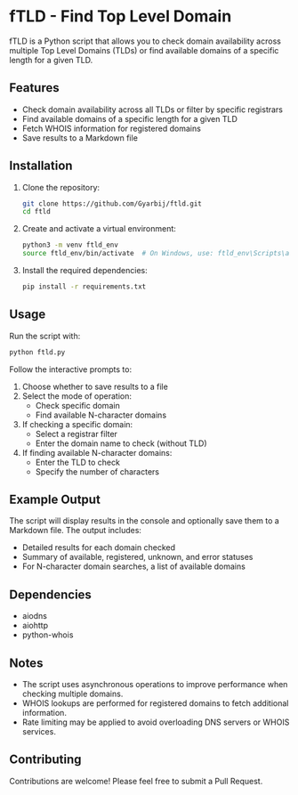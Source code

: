 # fTLD - Find Top Level Domain

fTLD is a Python script that allows you to check domain availability across multiple Top Level Domains (TLDs) or find available domains of a specific length for a given TLD.

## Features

- Check domain availability across all TLDs or filter by specific registrars
- Find available domains of a specific length for a given TLD
- Fetch WHOIS information for registered domains
- Save results to a Markdown file

## Installation

1. Clone the repository:
   ```bash
   git clone https://github.com/Gyarbij/ftld.git
   cd ftld
   ```

2. Create and activate a virtual environment:
   ```bash
   python3 -m venv ftld_env
   source ftld_env/bin/activate  # On Windows, use: ftld_env\Scripts\activate
   ```

3. Install the required dependencies:
   ```bash
   pip install -r requirements.txt
   ```

## Usage

Run the script with:

```bash
python ftld.py
```

Follow the interactive prompts to:

1. Choose whether to save results to a file
2. Select the mode of operation:
   - Check specific domain
   - Find available N-character domains
3. If checking a specific domain:
   - Select a registrar filter
   - Enter the domain name to check (without TLD)
4. If finding available N-character domains:
   - Enter the TLD to check
   - Specify the number of characters

## Example Output

The script will display results in the console and optionally save them to a Markdown file. The output includes:

- Detailed results for each domain checked
- Summary of available, registered, unknown, and error statuses
- For N-character domain searches, a list of available domains

## Dependencies

- aiodns
- aiohttp
- python-whois

## Notes

- The script uses asynchronous operations to improve performance when checking multiple domains.
- WHOIS lookups are performed for registered domains to fetch additional information.
- Rate limiting may be applied to avoid overloading DNS servers or WHOIS services.

## Contributing

Contributions are welcome! Please feel free to submit a Pull Request.
